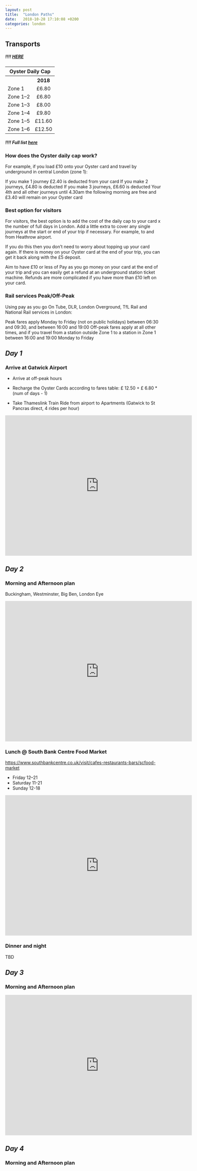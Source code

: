 ```yaml
---
layout: post
title:  "London Paths"
date:   2018-10-28 17:10:08 +0200
categories: london
---
```

## Transports

##### !!!!  [HERE](https://www.toptiplondon.com/transport/tickets/oyster-card/)

<table id="tickets">
<tbody>
<tr>
<th colspan="3">Oyster Daily Cap</th>
</tr>
<tr>
<th></th>
<th style="text-align: center;">2018</th>
</tr>
<tr>
<td>Zone 1</td>
<td style="text-align: center;">£6.80</td>
</tr>
<tr class="dif">
<td>Zone 1–2</td>
<td style="text-align: center;">£6.80</td>
</tr>
<tr>
<td>Zone 1–3</td>
<td style="text-align: center;">£8.00</td>
</tr>
<tr class="dif">
<td>Zone 1–4</td>
<td style="text-align: center;">£9.80</td>
</tr>
<tr>
<td>Zone 1–5</td>
<td style="text-align: center;">£11.60</td>
</tr>
<tr class="dif">
<td>Zone 1–6</td>
<td style="text-align: center;">£12.50</td>
</tr>
</tbody>
</table>

##### !!!! Full list [here]( http://content.tfl.gov.uk/adult-fares-2018.pdf)

### How does the Oyster daily cap work?
For example, if you load £10 onto your Oyster card and travel by underground in central London (zone 1):

If you make 1 journey £2.40 is deducted from your card
If you make 2 journeys, £4.80 is deducted
If you make 3 journeys, £6.60 is deducted
Your 4th and all other journeys until 4.30am the following morning are free and £3.40 will remain on your Oyster card

### Best option for visitors
For visitors, the best option is to add the cost of the daily cap to your card x the number of full days in London. Add a little extra to cover any single journeys at the start or end of your trip if necessary. For example, to and from Heathrow airport.

If you do this then you don’t need to worry about topping up your card again. If there is money on your Oyster card at the end of your trip, you can get it back along with the £5 deposit.

Aim to have £10 or less of Pay as you go money on your card at the end of your trip and you can easily get a refund at an underground station ticket machine. Refunds are more complicated if you have more than £10 left on your card.


### Rail services Peak/Off-Peak
Using pay as you go
On Tube, DLR, London Overground, TfL Rail and National Rail services in London:

Peak fares apply Monday to Friday (not on public holidays) between 06:30 and 09:30, and between 16:00 and 19:00
Off-peak fares apply at all other times, and if you travel from a station outside Zone 1 to a station in Zone 1 between 16:00 and 19:00 Monday to Friday


## *Day 1*
### Arrive at Gatwick Airport

* Arrive at off-peak hours

* Recharge the Oyster Cards according to fares table: £ 12.50 +  £ 6.80 * (num of days - 1)

* Take Thameslink Train Ride from airport to Apartments (Gatwick to St Pancras direct, 4 rides per hour)

<iframe src="https://www.google.com/maps/embed?pb=!1m28!1m12!1m3!1d319009.0647412525!2d-0.38992293947277423!3d51.34316039454268!2m3!1f0!2f0!3f0!3m2!1i1024!2i768!4f13.1!4m13!3e3!4m5!1s0x4875efde7d1f391b%3A0x59dda4bf018973ff!2sAeroporto+di+Londra-Gatwick+(LGW)%2C+Horley%2C+Gatwick+RH6+0NP%2C+Regno+Unito!3m2!1d51.1536621!2d-0.1820629!4m5!1s0x48761b3ee473b55b%3A0x494bddd05aa22366!2sKing&#39;s+Cross+Apartment%2C+Balfe+Street%2C+Londra%2C+Regno+Unito!3m2!1d51.5324374!2d-0.12096599999999999!5e0!3m2!1sit!2sit!4v1540748985620" width="600" height="450" frameborder="0" style="border:0" allowfullscreen></iframe>

## *Day 2*
### Morning and Afternoon plan
Buckingham, Westminster, Big Ben, London Eye

<iframe src="https://www.google.com/maps/embed?pb=!1m52!1m12!1m3!1d9934.562661036502!2d-0.13770921183093757!3d51.5014612814795!2m3!1f0!2f0!3f0!3m2!1i1024!2i768!4f13.1!4m37!3e2!4m5!1s0x48760520cd5b5eb5%3A0xa26abf514d902a7!2sBuckingham+Palace%2C+Westminster%2C+London+SW1A+1AA%2C+Regno+Unito!3m2!1d51.501363999999995!2d-0.14189!4m5!1s0x487604c4ba43352f%3A0xda8effa2059b537a!2sAbbazia+di+Westminster%2C+20+Deans+Yd%2C+Westminster%2C+London+SW1P+3PA%2C+Regno+Unito!3m2!1d51.4992921!2d-0.1273097!4m5!1s0x487604c40d42db91%3A0x7a21a6431acc52a1!2sSW1A+0AA%2C+Westminster%2C+Londra%2C+Regno+Unito!3m2!1d51.499840299999995!2d-0.1246627!4m5!1s0x487604c38c8cd1d9%3A0xb78f2474b9a45aa9!2sBig+Ben%2C+Westminster%2C+London+SW1A+0AA%2C+Regno+Unito!3m2!1d51.500729199999995!2d-0.1246254!4m5!1s0x487604b7ec7215d1%3A0x53da44ce123ea420!2sSouthbank+Centre+Food+Market%2C+Belvedere+Road%2C+Londra%2C+Regno+Unito!3m2!1d51.505435999999996!2d-0.116132!4m5!1s0x487604b900d26973%3A0x4291f3172409ea92!2sCoca-Cola+London+Eye%2C+Lambeth%2C+London+SE1+7PB%2C+Regno+Unito!3m2!1d51.503324!2d-0.119543!5e0!3m2!1sit!2sit!4v1540748116179" width="600" height="450" frameborder="0" style="border:0" allowfullscreen></iframe>

### Lunch @ South Bank Centre Food Market
https://www.southbankcentre.co.uk/visit/cafes-restaurants-bars/scfood-market

 * Friday 12–21
 * Saturday 11-21
 * Sunday 12-18

 
<iframe src="https://www.google.com/maps/embed?pb=!1m14!1m8!1m3!1d1717.9874342197872!2d-0.11627823913997025!3d51.50536613157904!3m2!1i1024!2i768!4f13.1!3m3!1m2!1s0x0%3A0x53da44ce123ea420!2sSouthbank+Centre+Food+Market!5e0!3m2!1sit!2sit!4v1540748323097" width="600" height="450" frameborder="0" style="border:0" allowfullscreen></iframe>



### Dinner and night

TBD

## *Day 3*
### Morning and Afternoon plan

<iframe src="https://www.google.com/maps/embed?pb=!1m70!1m12!1m3!1d8368.09975201241!2d-0.09315818578185368!3d51.50811317979874!2m3!1f0!2f0!3f0!3m2!1i1024!2i768!4f13.1!4m55!3e2!4m5!1s0x487604aca207bc87%3A0x3a1d3501a9af5fde!2sCattedrale+di+San+Paolo!3m2!1d51.5138453!2d-0.0983506!4m5!1s0x487604abcc128291%3A0xbd5ceafc2f514e1c!2sMillennium+Bridge!3m2!1d51.509529099999995!2d-0.09854249999999999!4m5!1s0x487604a90955e693%3A0xf128a3e1605b3128!2sThe+Globe+Theatre!3m2!1d51.5080647!2d-0.0971925!4m5!1s0x48760357743aaaab%3A0x5490f3a8e7be03d8!2sBorough+Market!3m2!1d51.505489499999996!2d-0.09106199999999999!4m5!1s0x4876035a0a9271d3%3A0xbdf26ba73efb7b!2sThe+Shard!3m2!1d51.5045!2d-0.0865!4m5!1s0x4876034f7b70badf%3A0x1e4662e680eb2e9c!2sCity+Hall%2C+Londra%2C+Regno+Unito!3m2!1d51.504789699999996!2d-0.07870859999999999!4m5!1s0x487603438b65db49%3A0x9e78421a085a6f2d!2sTower+Bridge!3m2!1d51.5054564!2d-0.07535649999999999!4m5!1s0x48760349331f38dd%3A0xa8bf49dde1d56467!2sTower+of+London%2C+Londra%2C+Regno+Unito!3m2!1d51.508112399999995!2d-0.0759493!4m5!1s0x487603526c3ca281%3A0xd5156ccc2c6a9284!2sSky+Garden%2C+Fenchurch+Street%2C+Londra%2C+Regno+Unito!3m2!1d51.5111997!2d-0.08354099999999999!5e0!3m2!1sit!2sit!4v1540744578660" width="600" height="450" frameborder="0" style="border:0" allowfullscreen></iframe>

## *Day 4*
### Morning and Afternoon plan